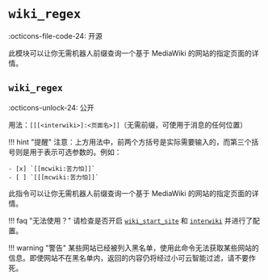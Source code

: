 # `wiki_regex`

:octicons-file-code-24: 开源

此模块可以让你无需机器人前缀查询一个基于 MediaWiki 的网站的指定页面的详情。

## `wiki_regex`
:octicons-unlock-24: 公开

用法：`[[[<interwiki>]:<页面名>]]`（无需前缀，可使用于消息的任何位置）

!!! hint "提醒"
    注意：上方用法中，前两个方括号是实际需要输入的，而第三个括号则是用于表示可选参数的。例如：

    - [x] `[[mcwiki:苦力怕]]`
    - [ ] `[[[mcwiki:苦力怕]]`


此指令可以让你无需机器人前缀查询一个基于 MediaWiki 的网站的指定页面的详情。

!!! faq "无法使用？"
    请检查是否开启 [`wiki_start_site`](/modules/wiki/wiki_start_site/) 和 [`interwiki`](/modules/wiki/interwiki/) 并进行了配置。

!!! warning "警告"
    某些网站已经被列入黑名单，使用此命令无法获取某些网站的信息。即使网站不在黑名单内，返回的内容仍将经过小可云智能过滤，请不要作死。
